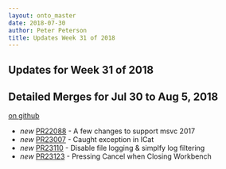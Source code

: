 ```yaml
---
layout: onto_master
date: 2018-07-30
author: Peter Peterson
title: Updates Week 31 of 2018
---
```

Updates for Week 31 of 2018
---------------------------

Detailed Merges for Jul 30 to Aug 5, 2018
-----------------------------------------
[on github](https://github.com/mantidproject/mantid/pulls?q=is%3Apr+merged%3A2018-07-31..2018-08-05)

* *new* [PR22088](https://github.com/mantidproject/mantid/pull/22088) - A few changes to support msvc 2017
* *new* [PR23007](https://github.com/mantidproject/mantid/pull/23007) - Caught exception in ICat
* *new* [PR23110](https://github.com/mantidproject/mantid/pull/23110) - Disable file logging & simplfy log filtering
* *new* [PR23123](https://github.com/mantidproject/mantid/pull/23123) - Pressing Cancel when Closing Workbench
